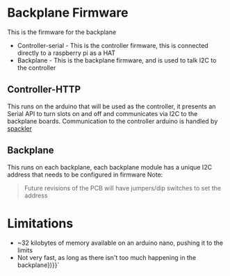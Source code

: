 # Backplane Firmware

This is the firmware for the backplane

* Controller-serial - This is the controller firmware, this is connected directly to a raspberry pi as a HAT
* Backplane - This is the backplane firmware, and is used to talk I2C to the controller

## Controller-HTTP
This runs on the arduino that will be used as the controller, it presents an Serial API to turn slots on and off and communicates via I2C to the backplane boards.
Communication to the controller arduino is handled by [spackler](https://github.com/spacklerindustries/spackler)

## Backplane
This runs on each backplane, each backplane module has a unique I2C address that needs to be configured in firmware
Note:
> Future revisions of the PCB will have jumpers/dip switches to set the address

# Limitations
* ~32 kilobytes of memory available on an arduino nano, pushing it to the limits
* Not very fast, as long as there isn't too much happening in the backplane})}}`
